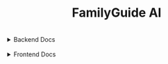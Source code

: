 <h1 align="center">FamilyGuide AI</h1>

<br>

<details>

<summary>Backend Docs</summary>

<br>

<h1 align="center">FamilyGuide AI Backend</h1>

<br>

## About

<br>

FamilyGuide AI is an AI-powered application that offers expert advice on parenting, child development, and family dynamics. Our mission is to support caregivers with personalized insights and promote positive parenting techniques to foster healthy family relationships. FamilyGuide AI is available in both Hindi and English languages, providing comprehensive guidance for all caregivers.

<br>

## Features

- User Authenication such as sign up and sign in 
- Role Based access control
- Ask any questions regarding parenting purposes like Chat-GPT.
- Error Handling.

<br>

## Technologies Used

- Python
- Flask
- MongoDB

## Clone Repository

<br>

```
git clone https://github.com/Amanmandal-M/Parenting_Influencer_GPT.git
```

<br>

### Prerequisites

- Python 3.11.4
- Flask 2.0.1
- Pymongo 4.4.1

<br>

## Installation

<br>

```
cd Backend

pip install -r requirements.txt
```

<br>

## Start the Backend server

<br>

```
python app.py
```

<br>

##  MVC Structure

```js
├── app.py
├── configs
|    └── db.py
├── models
|    └── all_model.py
├── routes
|    └── user_route.py
├──controllers
|    └── user_controller.py
|    └── responses_controller.py
├──templates
|    └──404.html
|    └──405.html
```

Note : 

-  Before doing anything first create `.env` file and put `PORT` , `MONGO_URI` , `NORMAL_KEY` ,  OPENAI_API_KEY.
- `PORT` is for listening the server.
- `MONGO_URL` is for running database and store your data in database so put your mongo link.
- `NORMAL_KEY` is for authentication jsonwebtoken so basically this is your secret key .

<br>

## Endpoints

<table>
    <thead>
        <tr>
            <th>Blueprint</th>
            <th>Method</th>
            <th>Endpoint</th>
            <th>Description</th>
            <th>Status Code</th>
        </tr>
    </thead>
    <tbody>
        <tr>
            <td>user</td>
            <td>POST</td>
            <td>/user/register</td>
            <td>This endpoint should allow users to register. Hash the password on store.</td>
            <td>201</td>
        </tr>
        <tr>
            <td>user</td>
            <td>POST</td>
            <td>/user/login</td>
            <td>This endpoint should allow users to login. Return JWT token on login.</td>
            <td>201</td>
        </tr>
        <tr>
            <td>response</td>
            <td>POST</td>
            <td>/prompt</td>
            <td>This endpoint is for send question to AI and they give responses.</td>
            <td>200</td>
        </tr>
        <tr>
            <td>response</td>
            <td>GET</td>
            <td>/prompt-data</td>
            <td>This endpoint is for view all the responses of current user who logged in currently.</td>
            <td>200</td>
        </tr>
    </tbody>
</table>


<br>

## Backend Deployment URL

<h3>
    <strong>
        <a href="https://parenting-influencer-backend.onrender.com">Render</a>
    </strong>
</h3>

<br>

## ER Diagram and Process

<h3>
    <strong>
        <a href="https://url-shortener-857u.onrender.com/eWkpEFaKB">Notion Docs</a>
    </strong>
</h3>

</details>

<br>

<details>

<summary>Frontend Docs</summary>

<br>

<h1 align="center">FamilyGuide AI Frontend</h1>

<br>

## About

FamilyGuide AI is an AI-powered application that offers expert advice on parenting, child development, and family dynamics. Our mission is to support caregivers with personalized insights and promote positive parenting techniques to foster healthy family relationships. FamilyGuide AI is available in both Hindi and English languages, providing comprehensive guidance for all caregivers.

<br>

## Technologies Used

- Angular
- SCSS
- TypeScript
- SweetAlert

## Clone Repository


```
git clone https://github.com/Amanmandal-M/Parenting_Influencer_GPT.git
```

<br>

### Prerequisites

- HTML
- CSS
- JavaScript

<br>

## Start the Frontend


```js
 - cd Frontend/influencer-app
 - npm install
 - ng serve
```

## Frontend Deployment URL

<h3>
    <strong>
        <a href="https://parenting-influencer-app.vercel.app">Vercel</a>
    </strong>
</h3>

</details>



